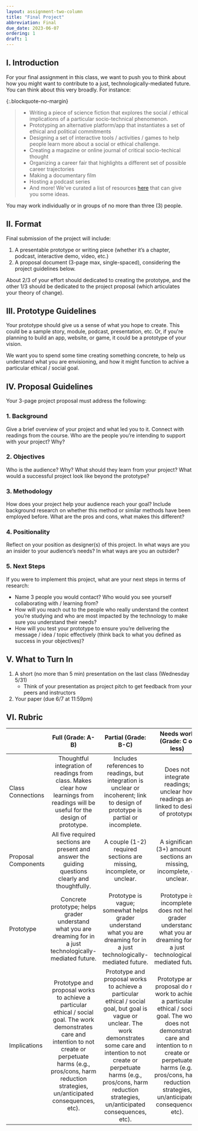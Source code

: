 ```yaml
---
layout: assignment-two-column
title: "Final Project"
abbreviation: Final
due_date: 2023-06-07
ordering: 1
draft: 1
---
```


## I. Introduction
For your final assignment in this class, we want to push you to think about how you might want to contribute to a just, technologically-mediated future. You can think about this very broadly. For instance:

{:.blockquote-no-margin}
> * Writing a piece of science fiction that explores the social / ethical implications of a particular socio-technical phenomenon.
> * Prototyping an alternative platform/app that instantiates a set of ethical and political commitments
> * Designing a set of interactive tools / activities / games to help people learn more about a social or ethical challenge.
> * Creating a magazine or online journal of critical socio-techical thought
> * Organizing a career fair that highlights a different set of possible career trajectories
> * Making a documentary film
> * Hosting a podcast series
> * And more! We've curated a list of resources [here](../resources) that can give you some ideas. 

You may work individually or in groups of no more than three (3) people. 

## II. Format
Final submission of the project will include:

1. A presentable prototype or writing piece (whether it’s a chapter, podcast, interactive demo, video, etc.)
2. A proposal document (3-page max, single-spaced), considering the project guidelines below.

About 2/3 of your effort should dedicated to creating the prototype, and the other 1/3 should be dedicated to the project proposal (which articulates your theory of change). 

## III. Prototype Guidelines
Your prototype should give us a sense of what you hope to create. This could be a sample story, module, podcast, presentation, etc. Or, if you're planning to build an app, website, or game, it could be a prototype of your vision. 

We want you to spend some time creating something concrete, to help us understand what you are envisioning, and how it might function to achive a particular ethical / social goal.

## IV. Proposal Guidelines
Your 3-page project proposal must address the following:

### 1. Background
Give a brief overview of your project and what led you to it. Connect with readings from the course. Who are the people you’re intending to support with your project? Why?

### 2. Objectives
Who is the audience? Why? What should they learn from your project?  What would a successful project look like beyond the prototype?

### 3. Methodology
How does your project help your audience reach your goal? Include background research on whether this method or similar methods have been employed before. What are the pros and cons, what makes this different?

### 4. Positionality
Reflect on your position as designer(s) of this project. In what ways are you an insider to your audience’s needs? In what ways are you an outsider?

### 5. Next Steps
If you were to implement this project, what are your next steps in terms of research:
* Name 3 people you would contact? Who would you see yourself collaborating with / learning from? 
* How will you reach out to the people who really understand the context you’re studying and who are most impacted by the technology to make sure you understand their needs?
* How will you test your prototype to ensure you’re delivering the message / idea / topic effectively (think back to what you defined as success in your objectives)?

## V. What to Turn In
1. A short (no more than 5 min) presentation on the last class (Wednesday 5/31)
	- Think of your presentation as project pitch to get feedback from your peers and instructors
2. Your paper (due 6/7 at 11:59pm)

## VI. Rubric

|                     |                                                                                                           Full  (Grade: A-B)                                                                                                           |                                                                                                                           Partial  (Grade: B-C)                                                                                                                           |                                                                                                            Needs work  (Grade: C or less)                                                                                                            |
|---------------------|:--------------------------------------------------------------------------------------------------------------------------------------------------------------------------------------------------------------------------------------:|:-------------------------------------------------------------------------------------------------------------------------------------------------------------------------------------------------------------------------------------------------------------------------:|:----------------------------------------------------------------------------------------------------------------------------------------------------------------------------------------------------------------------------------------------------:|
|  Class Connections  | Thoughtful integration of readings from class. Makes clear how learnings from readings will be useful for the design of prototype.                                                                                                     | Includes references to readings, but integration is unclear or incoherent; link to design of prototype is partial or incomplete.                                                                                                                                          | Does not integrate readings; unclear how readings are linked to design of prototype.                                                                                                                                                                 |
| Proposal Components | All five required sections are present and answer the guiding questions clearly and thoughtfully.                                                                                                                                      | A couple (1-2) required sections are missing, incomplete, or unclear.                                                                                                                                                                                                     | A significant (3+) amount of sections are missing, incomplete, or unclear.                                                                                                                                                                           |
|      Prototype      | Concrete prototype; helps grader understand what you are dreaming for in a just technologically-mediated future.                                                                                                                       | Prototype is vague; somewhat helps grader understand what you are dreaming for in a just technologically-mediated future.                                                                                                                                                 | Prototype is incomplete; does not help grader understand what you are dreaming for in a just technologically-mediated future.                                                                                                                        |
|     Implications    | Prototype and proposal works to achieve a particular ethical / social goal. The work demonstrates care and intention to not create or perpetuate harms (e.g., pros/cons, harm reduction strategies, un/anticipated consequences, etc). | Prototype and proposal works to achieve a particular ethical / social goal, but goal is vague or unclear. The work demonstrates some care and intention to not create or perpetuate harms (e.g., pros/cons, harm reduction strategies, un/anticipated consequences, etc). | Prototype and proposal do not work to achieve a particular ethical / social goal. The work does not demonstrate care and intention to not create or perpetuate harms (e.g., pros/cons, harm reduction strategies, un/anticipated consequences, etc). |

